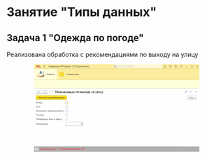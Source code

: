 # Занятие "Типы данных"

## Задача 1 "Одежда по погоде"
Реализована обработка с рекомендациями по выходу на улицу

<p align="center" width="100%">
  <img width="75%" src="img/example-2-3-1.gif"> 
</p>


